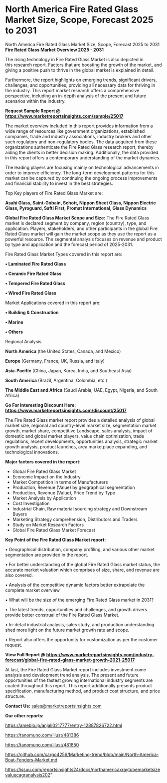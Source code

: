 # North America Fire Rated Glass Market Size, Scope, Forecast 2025 to 2031
North America Fire Rated Glass Market Size, Scope, Forecast 2025 to 2031
<Strong> Fire Rated Glass Market Overview 2025 - 2031</strong>

The rising technology in Fire Rated Glass Market is also depicted in this research report. Factors that are boosting the growth of the market, and giving a positive push to thrive in the global market is explained in detail.

Furthermore, the report highlights on emerging trends, significant drivers, challenges, and opportunities, providing all necessary data for thriving in the industry. This report market research offers a comprehensive perspective, including an in-depth analysis of the present and future scenarios within the industry.

<strong>Request Sample Report @ <a href=https://www.marketreportsinsights.com/sample/25017>https://www.marketreportsinsights.com/sample/25017</a></strong>

The market overview included in this report provides information from a wide range of resources like government organizations, established companies, trade and industry associations, industry brokers and other such regulatory and non-regulatory bodies. The data acquired from these organizations authenticate the Fire Rated Glass research report, thereby aiding the clients in better decision making. Additionally, the data provided in this report offers a contemporary understanding of the market dynamics.

The leading players are focusing mainly on technological advancements in order to improve efficiency. The long-term development patterns for this market can be captured by continuing the ongoing process improvements and financial stability to invest in the best strategies.

Top Key players of Fire Rated Glass Market are:

<strong>Asahi Glass, Saint-Gobain, Schott, Nippon Sheet Glass, Nippon Electric Glass, Pyroguard, Safti First, Promat International, Glass Dynamics</strong>

<strong><b>Global Fire Rated Glass Market Scope and Size:</b></strong>
The Fire Rated Glass market is declared segment by company, region (country), type, and application. Players, stakeholders, and other participants in the global Fire Rated Glass market will gain the market scope as they use the report as a powerful resource. The segmental analysis focuses on revenue and product by type and application and the forecast period of 2025-2031.

Fire Rated Glass Market Types covered in this report are:

<strong>• Laminated Fire Rated Glass

• Ceramic Fire Rated Glass

• Tempered Fire Rated Glass

• Wired Fire Rated Glass</strong>

Market Applications covered in this report are:

<strong>• Building & Construction

• Marine

• Others</strong> 

Regional Analysis

<strong>North America</strong> (the United States, Canada, and Mexico)

<strong>Europe</strong> (Germany, France, UK, Russia, and Italy)

<strong>Asia-Pacific</strong> (China, Japan, Korea, India, and Southeast Asia)

<strong>South America</strong> (Brazil, Argentina, Colombia, etc.)

<strong>The Middle East and Africa</strong> (Saudi Arabia, UAE, Egypt, Nigeria, and South Africa)

<strong>Go For Interesting Discount Here: <a href=https://www.marketreportsinsights.com/discount/25017>https://www.marketreportsinsights.com/discount/25017</a></strong>

The Fire Rated Glass market report provides a detailed analysis of global market size, regional and country-level market size, segmentation market growth, market share, competitive Landscape, sales analysis, impact of domestic and global market players, value chain optimization, trade regulations, recent developments, opportunities analysis, strategic market growth analysis, product launches, area marketplace expanding, and technological innovations.

<strong><b>Major factors covered in the report:</b></strong>
<ul>
  <li>Global Fire Rated Glass Market </li>
  <li>Economic Impact on the Industry</li>
  <li>Market Competition in terms of Manufacturers</li>
  <li>Production, Revenue (Value) by geographical segmentation</li>
  <li>Production, Revenue (Value), Price Trend by Type</li>
  <li>Market Analysis by Application</li>
  <li>Cost Investigation</li>
  <li>Industrial Chain, Raw material sourcing strategy and Downstream Buyers</li>
  <li>Marketing Strategy comprehension, Distributors and Traders</li>
  <li>Study on Market Research Factors</li>
  <li>Global Fire Rated Glass Market Forecast</li>
</ul>

<strong><b>Key Point of the Fire Rated Glass Market report:</b></strong>

• Geographical distribution, company profiling, and various other market segmentation are provided in the report.

• For better understanding of the global Fire Rated Glass market status, the accurate market valuation which comprises of size, share, and revenue are also covered.

• Analysis of the competitive dynamic factors better extrapolate the complete market overview

• What will be the size of the emerging Fire Rated Glass market in 2031?

• The latest trends, opportunities and challenges, and growth drivers provide better construal of the Fire Rated Glass Market.

• In-detail industrial analysis, sales study, and production understanding shed more light on the future market growth rate and scope.

• Report also offers the opportunity for customization as per the customer request.

<strong><b>View Full Report @ <a href=https://www.marketreportsinsights.com/industry-forecast/global-fire-rated-glass-market-growth-2021-25017>https://www.marketreportsinsights.com/industry-forecast/global-fire-rated-glass-market-growth-2021-25017</a></b></strong>


At last, the Fire Rated Glass Market report includes investment come analysis and development trend analysis. The present and future opportunities of the fastest growing international industry segments are coated throughout this report. This report additionally presents product specification, manufacturing method, and product cost structure, and price structure.

<strong>Contact Us:</strong>
sales@marketreportsinsights.com

<strong>Our other reports:</strong>

<a href=https://ameblo.jp/anjali0217777/entry-12887826722.html>https://ameblo.jp/anjali0217777/entry-12887826722.html</a>

<a href=https://tanomuno.com/illust/481386>https://tanomuno.com/illust/481386</a>

<a href=https://tanomuno.com/illust/481850>https://tanomuno.com/illust/481850</a>

<a href=https://github.com/cargo4256/Marketing-trend/blob/main/North-America-Boat-Fenders-Market.md>https://github.com/cargo4256/Marketing-trend/blob/main/North-America-Boat-Fenders-Market.md</a>

<a href=https://issuu.com/reportsinsights24/docs/northamericaxraytubemarketsizevaluecagranalysis202>https://issuu.com/reportsinsights24/docs/northamericaxraytubemarketsizevaluecagranalysis202</a>"
